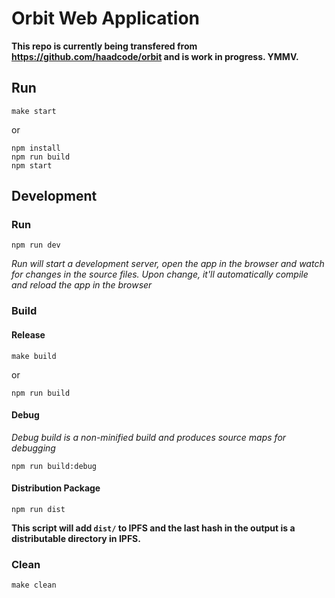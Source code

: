 # Orbit Web Application

**This repo is currently being transfered from https://github.com/haadcode/orbit and is work in progress. YMMV.**

## Run

`make start`

or

```
npm install
npm run build
npm start
```

## Development

### Run

`npm run dev`

*Run will start a development server, open the app in the browser and watch for changes in the source files. Upon change, it'll automatically compile and reload the app in the browser*

### Build

#### Release

`make build`

or

```
npm run build
```

#### Debug

*Debug build is a non-minified build and produces source maps for debugging*

`npm run build:debug`

#### Distribution Package

`npm run dist`

**This script will add `dist/` to IPFS and the last hash in the output is a distributable directory in IPFS.**

### Clean

`make clean`
